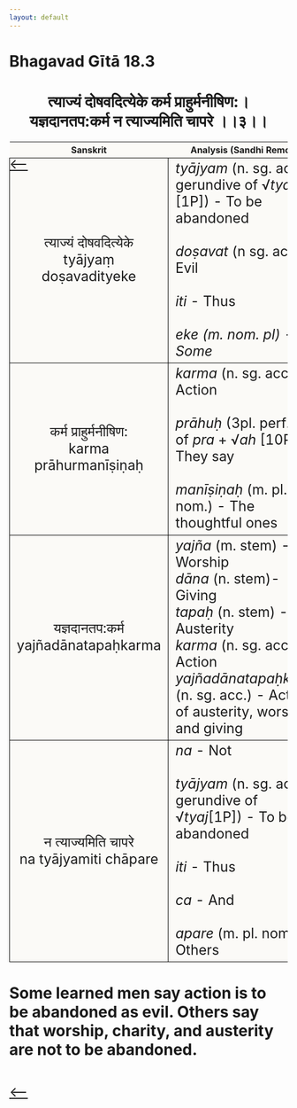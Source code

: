 ```yaml
---
layout: default
---
```

<!---
Text can be **bold**, _italic_, or ~~strikethrough~~.

[Link to another page](./another-page.html)

There should be whitespace between paragraphs.

There should be whitespace between paragraphs. We recommend including a README, or a file with information about your project.
--->

# Bhagavad Gītā 18.3

<style>
table {
  border-collapse: collapse;
  border-style: hidden;
}
th {
  background: #FBFAF7;
}
td {
  font-size: 25px;
  background: #FBFAF7;
  border: 1px solid black;
}
div.move {
  font-size: 25px;
}
</style>

<h1 style="text-align:center">
त्याज्यं दोषवदित्येके कर्म प्राहुर्मनीषिण:। <br>
यज्ञदानतप:कर्म न त्याज्यमिति चापरे ।।३।।
</h1>
<div class="move" style="position:relative;min-width:960px">
 <p style="position: absolute;left:0;top:0"><a href="./v18-2.html">⟵</a></p>
</div>
<div class="move" style="position:relative;min-width:960px">
 <p style="position: absolute;right:0;top:0"><a href="./v18-4.html">⟶</a></p>
</div>

| Sanskrit | Analysis (Sandhi Removed) |
|:-:|-|
|  त्याज्यं दोषवदित्येके<br>tyājyaṃ doṣavadityeke  | <em>tyājyam</em> (n. sg. acc. gerundive of √<em>tyaj</em> [1P]) - To be abandoned<br><br><em>doṣavat</em> (n sg. acc.) - Evil <br><br><em>iti</em> - Thus<br><br><em>eke<em> (m. nom. pl) - Some  |
| कर्म प्राहुर्मनीषिण:<br>karma prāhurmanīṣiṇaḥ | <em>karma</em> (n. sg. acc.) - Action<br><br><em>prāhuḥ</em> (3pl. perf. ind. of <em>pra</em> + √<em>ah</em> [10P]) - They say<br><br><em>manīṣiṇaḥ</em> (m. pl. nom.) - The thoughtful ones |
| यज्ञदानतप:कर्म<br>yajñadānatapaḥkarma | <em>yajña</em> (m. stem) - Worship<br><em>dāna</em> (n. stem)- Giving<br><em>tapaḥ</em> (n. stem) - Austerity<br><em>karma</em> (n. sg. acc.) - Action<br><em>yajñadānatapaḥkarma</em> (n. sg. acc.) - Action of austerity, worship, and giving |
| न त्याज्यमिति चापरे<br>na tyājyamiti chāpare | <em>na</em> - Not<br><br><em>tyājyam</em> (n. sg. acc. gerundive of √<em>tyaj</em>[1P]) - To be abandoned<br><br><em>iti</em> - Thus<br><br><em>ca</em> - And<br><br><em>apare</em> (m. pl. nom.) - Others |

<h1>
Some learned men say action is to be abandoned as evil. Others say that
worship, charity, and austerity are not to be abandoned.
</h1>
<div class="move" style="position:relative;min-width:960px">
 <p style="position: absolute;left:0;top:0"><a href="./v18-2.html">⟵</a></p>
</div>
<div class="move" style="position:relative;min-width:960px">
 <p style="position: absolute;right:0;top:0"><a href="./v18-4.html">⟶</a></p>
</div>

